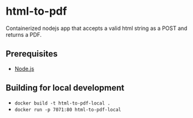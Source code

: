 # html-to-pdf

Containerized nodejs app that accepts a valid html string as a POST and returns a PDF.

## Prerequisites

- [Node.js](https://nodejs.org/en/download/)

## Building for local development

- `docker build -t html-to-pdf-local .`
- `docker run -p 7071:80 html-to-pdf-local`